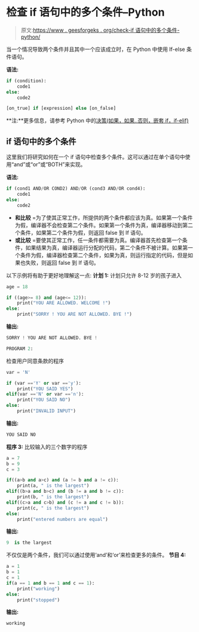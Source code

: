 # 检查 if 语句中的多个条件–Python

> 原文:[https://www . geesforgeks . org/check-if 语句中的多个条件-python/](https://www.geeksforgeeks.org/check-multiple-conditions-in-if-statement-python/)

当一个情况导致两个条件并且其中一个应该成立时，在 Python 中使用 If-else 条件语句。

**语法:**

```py
if (condition):
    code1
else:
    code2

```

```py
[on_true] if [expression] else [on_false]
```

**注:**更多信息，请参考 Python 中的[决策(如果，如果..否则，嵌套 if，if-elif)](https://www.geeksforgeeks.org/decision-making-python-else-nested-elif/)

## if 语句中的多个条件

这里我们将研究如何在一个 if 语句中检查多个条件。这可以通过在单个语句中使用“and”或“or”或“BOTH”来实现。

**语法:**

```py
if (cond1 AND/OR COND2) AND/OR (cond3 AND/OR cond4):
    code1
else:
    code2

```

*   **和比较** =为了使其正常工作，所提供的两个条件都应该为真。如果第一个条件为假，编译器不会检查第二个条件。如果第一个条件为真，编译器移动到第二个条件，如果第二个条件为假，则返回 false 到 If 语句。
*   **或比较** =要使其正常工作，任一条件都需要为真。编译器首先检查第一个条件，如果结果为真，编译器运行分配的代码，第二个条件不被计算。如果第一个条件为假，编译器检查第二个条件，如果为真，则运行指定的代码，但是如果也失败，则返回 false 到 If 语句。

以下示例将有助于更好地理解这一点:
**计划 1:** 计划只允许 8-12 岁的孩子进入

```py
age = 18

if ((age>= 8) and (age<= 12)):
    print("YOU ARE ALLOWED. WELCOME !")
else:
    print("SORRY ! YOU ARE NOT ALLOWED. BYE !")
```

**输出:**

```py
SORRY ! YOU ARE NOT ALLOWED. BYE !

```

```py
PROGRAM 2:
```

检查用户同意条款的程序

```py
var = 'N'

if (var =='Y' or var =='y'):
    print("YOU SAID YES")
elif(var =='N' or var =='n'):
    print("YOU SAID NO")
else:
    print("INVALID INPUT")
```

**输出:**

```py
YOU SAID NO

```

**程序 3:** 比较输入的三个数字的程序

```py
a = 7
b = 9
c = 3

if((a>b and a>c) and (a != b and a != c)):
    print(a, " is the largest")
elif((b>a and b>c) and (b != a and b != c)):
    print(b, " is the largest")
elif((c>a and c>b) and (c != a and c != b)):
    print(c, " is the largest")
else:
    print("entered numbers are equal")
```

**输出:**

```py
9  is the largest
```

不仅仅是两个条件，我们可以通过使用‘and’和‘or’来检查更多的条件。
**节目 4:**

```py
a = 1
b = 1
c = 1
if(a == 1 and b == 1 and c == 1):
    print("working")
else:
    print("stopped")
```

**输出:**

```py
working
```
